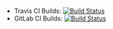 * Travis CI Builds: [![Build Status](https://travis-ci.org/deepaknadig/mobius.svg?branch=master)](https://travis-ci.org/deepaknadig/mobius)
* GitLab CI Builds: [![Build Status](https://git.deepaknadig.com/deepak/mobius/badges/master/build.svg)](https://git.deepaknadig.com/deepak/mobius)

